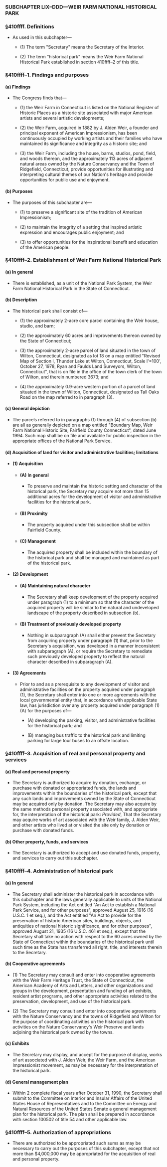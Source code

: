 ### SUBCHAPTER LIX–DDD—WEIR FARM NATIONAL HISTORICAL PARK

### §410ffff. Definitions
* As used in this subchapter—

  * (1) The term "Secretary" means the Secretary of the Interior.

  * (2) The term "historical park" means the Weir Farm National Historical Park established in section 410ffff–2 of this title.

### §410ffff–1. Findings and purposes
#### (a) Findings
* The Congress finds that—

  * (1) the Weir Farm in Connecticut is listed on the National Register of Historic Places as a historic site associated with major American artists and several artistic developments;

  * (2) the Weir Farm, acquired in 1882 by J. Alden Weir, a founder and principal exponent of American Impressionism, has been continuously occupied by working artists and their families who have maintained its significance and integrity as a historic site; and

  * (3) the Weir Farm, including the house, barns, studios, pond, field, and woods thereon, and the approximately 113 acres of adjacent natural areas owned by the Nature Conservancy and the Town of Ridgefield, Connecticut, provide opportunities for illustrating and interpreting cultural themes of our Nation's heritage and provide opportunities for public use and enjoyment.

#### (b) Purposes
* The purposes of this subchapter are—

  * (1) to preserve a significant site of the tradition of American Impressionism;

  * (2) to maintain the integrity of a setting that inspired artistic expression and encourages public enjoyment; and

  * (3) to offer opportunities for the inspirational benefit and education of the American people.

### §410ffff–2. Establishment of Weir Farm National Historical Park
#### (a) In general
* There is established, as a unit of the National Park System, the Weir Farm National Historical Park in the State of Connecticut.

#### (b) Description
* The historical park shall consist of—

  * (1) the approximately 2-acre core parcel containing the Weir house, studio, and barn;

  * (2) the approximately 60 acres and improvements thereon owned by the State of Connecticut;

  * (3) the approximately 2-acre parcel of land situated in the town of Wilton, Connecticut, designated as lot 18 on a map entitled "Revised Map of Section I, Thunder Lake at Wilton, Connecticut, Scale l'=100', October 27, 1978, Ryan and Faulds Land Surveyors, Wilton, Connecticut", that is on file in the office of the town clerk of the town of Wilton, and therein numbered 3673; and

  * (4) the approximately 0.9-acre western portion of a parcel of land situated in the town of Wilton, Connecticut, designated as Tall Oaks Road on the map referred to in paragraph (3).

#### (c) General depiction
* The parcels referred to in paragraphs (1) through (4) of subsection (b) are all as generally depicted on a map entitled "Boundary Map, Weir Farm National Historic Site, Fairfield County Connecticut", dated June 1994. Such map shall be on file and available for public inspection in the appropriate offices of the National Park Service.

#### (d) Acquisition of land for visitor and administrative facilities; limitations
* #### (1) Acquisition
  * #### (A) In general
    * To preserve and maintain the historic setting and character of the historical park, the Secretary may acquire not more than 15 additional acres for the development of visitor and administrative facilities for the historical park.

  * #### (B) Proximity
    * The property acquired under this subsection shall be within Fairfield County.

  * #### (C) Management
    * The acquired property shall be included within the boundary of the historical park and shall be managed and maintained as part of the historical park.

* #### (2) Development
  * #### (A) Maintaining natural character
    * The Secretary shall keep development of the property acquired under paragraph (1) to a minimum so that the character of the acquired property will be similar to the natural and undeveloped landscape of the property described in subsection (b).

  * #### (B) Treatment of previously developed property
    * Nothing in subparagraph (A) shall either prevent the Secretary from acquiring property under paragraph (1) that, prior to the Secretary's acquisition, was developed in a manner inconsistent with subparagraph (A), or require the Secretary to remediate such previously developed property to reflect the natural character described in subparagraph (A).

* #### (3) Agreements
  * Prior to and as a prerequisite to any development of visitor and administrative facilities on the property acquired under paragraph (1), the Secretary shall enter into one or more agreements with the local governmental entity that, in accordance with applicable State law, has jurisdiction over any property acquired under paragraph (1)(A) for the purposes of—

    * (A) developing the parking, visitor, and administrative facilities for the historical park; and

    * (B) managing bus traffic to the historical park and limiting parking for large tour buses to an offsite location.

### §410ffff–3. Acquisition of real and personal property and services
#### (a) Real and personal property
* The Secretary is authorized to acquire by donation, exchange, or purchase with donated or appropriated funds, the lands and improvements within the boundaries of the historical park, except that any such lands and improvements owned by the State of Connecticut may be acquired only by donation. The Secretary may also acquire by the same methods personal property associated with, and appropriate for, the interpretation of the historical park: _Provided_, That the Secretary may acquire works of art associated with the Weir family, J. Alden Weir, and other artists who lived at or visited the site only by donation or purchase with donated funds.

#### (b) Other property, funds, and services
* The Secretary is authorized to accept and use donated funds, property, and services to carry out this subchapter.

### §410ffff–4. Administration of historical park
#### (a) In general
* The Secretary shall administer the historical park in accordance with this subchapter and the laws generally applicable to units of the National Park System, including the Act entitled "An Act to establish a National Park Service, and for other purposes", approved August 25, 1916 (16 U.S.C. 1 et seq.), and the Act entitled "An Act to provide for the preservation of historic American sites, buildings, objects, and antiquities of national historic significance, and for other purposes", approved August 21, 1935 (16 U.S.C. 461 et seq.), except that the Secretary shall take no action with respect to the 60 acres owned by the State of Connecticut within the boundaries of the historical park until such time as the State has transferred all right, title, and interests therein to the Secretary.

#### (b) Cooperative agreements
* (1) The Secretary may consult and enter into cooperative agreements with the Weir Farm Heritage Trust, the State of Connecticut, the American Academy of Arts and Letters, and other organizations and groups in the development, presentation and funding of art exhibits, resident artist programs, and other appropriate activities related to the preservation, development, and use of the historical park.

* (2) The Secretary may consult and enter into cooperative agreements with the Nature Conservancy and the towns of Ridgefield and Wilton for the purpose of coordinating activities on the historical park with activities on the Nature Conservancy's Weir Preserve and lands adjoining the historical park owned by the towns.

#### (c) Exhibits
* The Secretary may display, and accept for the purpose of display, works of art associated with J. Alden Weir, the Weir Farm, and the American Impressionist movement, as may be necessary for the interpretation of the historical park.

#### (d) General management plan
* Within 2 complete fiscal years after October 31, 1990, the Secretary shall submit to the Committee on Interior and Insular Affairs of the United States House of Representatives and to the Committee on Energy and Natural Resources of the United States Senate a general management plan for the historical park. The plan shall be prepared in accordance with section 100502 of title 54 and other applicable law.

### §410ffff–5. Authorization of appropriations
* There are authorized to be appropriated such sums as may be necessary to carry out the purposes of this subchapter, except that not more than $4,000,000 may be appropriated for the acquisition of real and personal property.